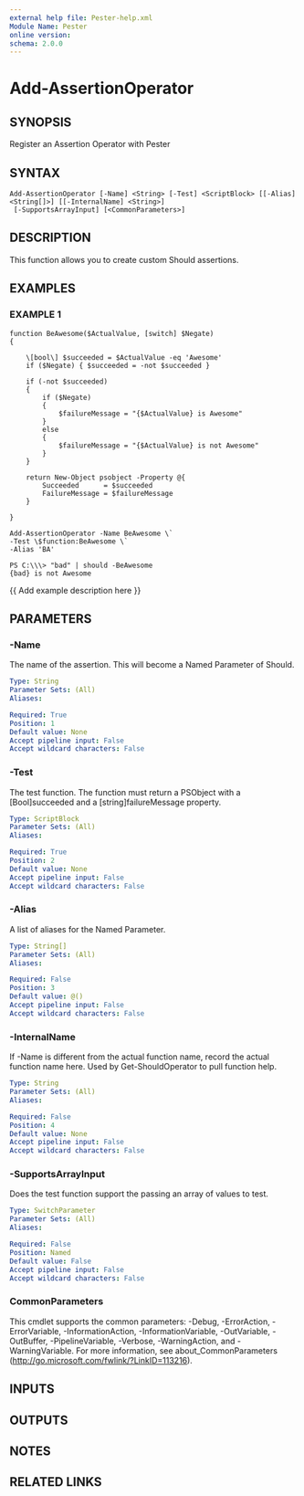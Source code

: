 ```yaml
---
external help file: Pester-help.xml
Module Name: Pester
online version:
schema: 2.0.0
---
```


# Add-AssertionOperator

## SYNOPSIS

Register an Assertion Operator with Pester

## SYNTAX

```
Add-AssertionOperator [-Name] <String> [-Test] <ScriptBlock> [[-Alias] <String[]>] [[-InternalName] <String>]
 [-SupportsArrayInput] [<CommonParameters>]
```

## DESCRIPTION

This function allows you to create custom Should assertions.

## EXAMPLES

### EXAMPLE 1

```
function BeAwesome($ActualValue, [switch] $Negate)
{

    \[bool\] $succeeded = $ActualValue -eq 'Awesome'
    if ($Negate) { $succeeded = -not $succeeded }

    if (-not $succeeded)
    {
        if ($Negate)
        {
            $failureMessage = "{$ActualValue} is Awesome"
        }
        else
        {
            $failureMessage = "{$ActualValue} is not Awesome"
        }
    }

    return New-Object psobject -Property @{
        Succeeded      = $succeeded
        FailureMessage = $failureMessage
    }

}

Add-AssertionOperator -Name BeAwesome \`
-Test \$function:BeAwesome \`
-Alias 'BA'

PS C:\\\> "bad" | should -BeAwesome
{bad} is not Awesome

```

{{ Add example description here }}

## PARAMETERS

### -Name

The name of the assertion.
This will become a Named Parameter of Should.

```yaml
Type: String
Parameter Sets: (All)
Aliases:

Required: True
Position: 1
Default value: None
Accept pipeline input: False
Accept wildcard characters: False
```

### -Test

The test function.
The function must return a PSObject with a \[Bool\]succeeded and a \[string\]failureMessage property.

```yaml
Type: ScriptBlock
Parameter Sets: (All)
Aliases:

Required: True
Position: 2
Default value: None
Accept pipeline input: False
Accept wildcard characters: False
```

### -Alias

A list of aliases for the Named Parameter.

```yaml
Type: String[]
Parameter Sets: (All)
Aliases:

Required: False
Position: 3
Default value: @()
Accept pipeline input: False
Accept wildcard characters: False
```

### -InternalName

If -Name is different from the actual function name, record the actual function name here.
Used by Get-ShouldOperator to pull function help.

```yaml
Type: String
Parameter Sets: (All)
Aliases:

Required: False
Position: 4
Default value: None
Accept pipeline input: False
Accept wildcard characters: False
```

### -SupportsArrayInput

Does the test function support the passing an array of values to test.

```yaml
Type: SwitchParameter
Parameter Sets: (All)
Aliases:

Required: False
Position: Named
Default value: False
Accept pipeline input: False
Accept wildcard characters: False
```

### CommonParameters
This cmdlet supports the common parameters: -Debug, -ErrorAction, -ErrorVariable, -InformationAction, -InformationVariable, -OutVariable, -OutBuffer, -PipelineVariable, -Verbose, -WarningAction, and -WarningVariable. For more information, see about_CommonParameters (http://go.microsoft.com/fwlink/?LinkID=113216).

## INPUTS

## OUTPUTS

## NOTES

## RELATED LINKS
